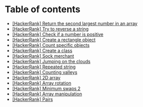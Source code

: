 # Table of contents

- [[HackerRank] Return the second largest number in an array](./HR-arrays.md)
- [[HackerRank] Try to reverse a string](./HR-try-catch-finally.md)
- [[HackerRank] Check if a number is positive](./HR-throw.md)
- [[HackerRank] Create a rectangle object](./HR-create-a-rectangle.md)
- [[HackerRank] Count specific objects](./HR-count-objects.md)
- [[HackerRank] Create a class](./HR-classes.md)
- [[HackerRank] Sock merchant](./HR-sock-merchant.md)
- [[HackerRank] Jumping on the clouds](./HR-jumping-on-the-clouds.md)
- [[HackerRank] Repeated string](./HR-repeated-string.md)
- [[HackerRank] Counting valleys](./HR-counting-valleys.md)
- [[HackerRank] 2D array](./HR-2d-array.md)
- [[HackerRank] Array rotation](./HR-array-rotation.md)
- [[HackerRank] Minimum swaps 2](./HR-minimum-swaps-2.md)
- [[HackerRank] Array manipulation](./HR-array-manipulation.md)
- [[HackerRank] Pairs](./HR-spair.md)
